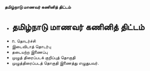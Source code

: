 **தமிழ்நாடு மாணவர் கணினித் திட்டம்**
- # தமிழ்நாடு மாணவர் கணினித் திட்டம்
- n. தொடர்ச்சி
- இடைவிடாத் தொடர்பு
- தடையற்ற இணைப்பு
- முழுத் திரைப்படக் குறிப்புத் தொகுதி
- முழுத்திரைப்படத் தொகுதி இணைத்து எழுதுபவர்.

